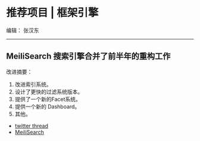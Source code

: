 # 推荐项目 |  框架引擎

编辑： 张汉东

---

## MeiliSearch 搜索引擎合并了前半年的重构工作

改进摘要：

1. 改进索引系统。
2. 设计了更快的过滤系统版本。
3. 提供了一个新的Facet系统。
4. 提供一个新的 Dashboard。
5. 其他。

- [twitter thread](https://twitter.com/Kerollmops/status/1410613829147324424?s=20)
- [MeiliSearch](https://github.com/meilisearch/MeiliSearch)

